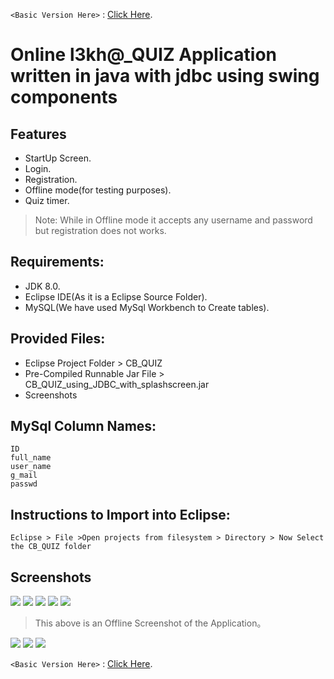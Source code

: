 `<Basic Version Here>` : [Click Here](https://github.com/srilekhadasari/online-quiz-application-in-java-with-jdbc-using-swing-login-registration-timer).
# Online l3kh@_QUIZ Application written in java with jdbc using swing components  
## Features
- StartUp Screen.
- Login.
- Registration.
- Offline mode(for testing purposes).
- Quiz timer.

> Note: While in  Offline mode it accepts any username and password but registration does not works.
## Requirements:
- JDK 8.0.
- Eclipse IDE(As it is a Eclipse Source Folder).
- MySQL(We have used MySql Workbench to Create tables).
##  Provided Files:
- Eclipse Project Folder > CB_QUIZ
- Pre-Compiled Runnable Jar File > CB_QUIZ_using_JDBC_with_splashscreen.jar
- Screenshots
## MySql Column Names:
```
ID
full_name
user_name
g_mail
passwd
```
## Instructions to Import into Eclipse:
`Eclipse > File >Open projects from filesystem > Directory > Now Select the CB_QUIZ folder`

## Screenshots
![](https://github.com/srilekhadasari/online-quiz-in-java-with-jdbc-using-swing-login-registration-timer/blob/master/Screenshots/startup-quiz.png)
![](https://github.com/srilekhadasari/online-quiz-in-java-with-jdbc-using-swing-login-registration-timer/blob/master/Screenshots/online-login.png)
![](https://github.com/srilekhadasari/online-quiz-in-java-with-jdbc-using-swing-login-registration-timer/blob/master/Screenshots/online-login.png)
![](https://github.com/srilekhadasari/online-quiz-in-java-with-jdbc-using-swing-login-registration-timer/blob/master/Screenshots/online-register.png)
![](https://github.com/srilekhadasari/online-quiz-in-java-with-jdbc-using-swing-login-registration-timer/blob/master/Screenshots/offline-login.png)
> This above is an Offline Screenshot of the Application。

![](https://github.com/srilekhadasari/online-quiz-in-java-with-jdbc-using-swing-login-registration-timer/blob/master/Screenshots/questions-quiz.png)
![](https://github.com/srilekhadasari/online-quiz-in-java-with-jdbc-using-swing-login-registration-timer/blob/master/Screenshots/results-quiz.png)
![](https://github.com/srilekhadasari/online-quiz-in-java-with-jdbc-using-swing-login-registration-timer/blob/master/Screenshots/answers-quiz.png)



`<Basic Version Here>` : [Click Here](https://github.com/srilekhadasari/online-quiz-application-in-java-with-jdbc-using-swing-login-registration-timer).
